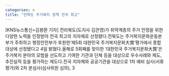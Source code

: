 ```yaml
---
categories: e
title: "전북도 주거복지 정책 전국 최고"
---
```

[KNS뉴스통신=김봉환 기자] 전라북도(도지사 김관영)가 취약계층의 주거 안정을 위한 다양한 노력을 인정받아 전국 최고의 지자체로 선정됐다.전북도는 주거복지문화운동본부가 주최하고 행정안전부가 후원한‘제5회 대한민국 주거복지문화大賞’평가에서 종합대상에 선정됐다고 4일 밝혔다.올해로 5회째를 맞이한 ‘대한민국 주거복지문화大賞’은 주거복지 분야의 모범을 선도하고 기여한 기관과 단체 등을 대상으로 우수사례와 제도, 추진실적 등을 평가하는 제도다.전국 지자체와 공공기관을 대상으로 1차 예비 심사(서류평가)와 2차 본심사(심사위원 심의), 3